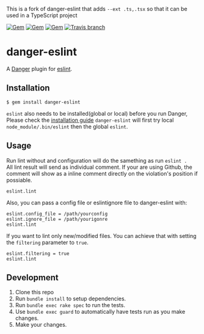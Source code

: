 This is a fork of danger-eslint that adds `--ext .ts,.tsx` so that it can be used in a TypeScript project

[![Gem](https://img.shields.io/gem/v/danger-eslint.svg)](https://rubygems.org/gems/danger-eslint)
[![Gem](https://img.shields.io/gem/dt/danger-eslint.svg)](https://rubygems.org/gems/danger-eslint)
[![Gem](https://img.shields.io/gem/dtv/danger-eslint.svg)](https://rubygems.org/gems/danger-eslint)
[![Travis branch](https://img.shields.io/travis/leonhartX/danger-eslint/master.svg)](https://travis-ci.org/leonhartX/danger-eslint)
# danger-eslint

A [Danger](https://github.com/danger/danger) plugin for [eslint](http://eslint.org/).

## Installation

    $ gem install danger-eslint
    
`eslint` also needs to be installed(global or local) before you run Danger, Please check the [installation guide](http://eslint.org/docs/user-guide/getting-started)
`danger-eslint` will first try local `node_module/.bin/eslint` then the global `eslint`.

## Usage
Run lint without and configuration will do the samething as run `eslint .`  
All lint result will send as individual comment. If your are using Github, the comment will show as a inline comment directly on the violation's position if possiable.

    eslint.lint

Also, you can pass a config file or eslintignore file to danger-eslint with:

    eslint.config_file = /path/yourconfig
    eslint.ignore_file = /path/yourigonre
    eslint.lint
    
If you want to lint only new/modified files. You can achieve that with setting the `filtering` parameter to `true`.

    eslint.filtering = true
    eslint.lint

## Development

1. Clone this repo
2. Run `bundle install` to setup dependencies.
3. Run `bundle exec rake spec` to run the tests.
4. Use `bundle exec guard` to automatically have tests run as you make changes.
5. Make your changes.
